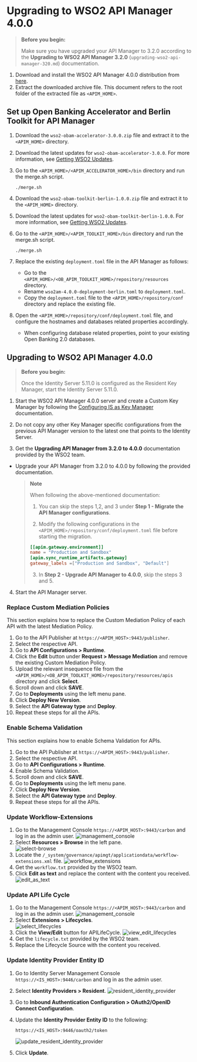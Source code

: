 # Upgrading to WSO2 API Manager 4.0.0

>**Before you begin:**
>
>    Make sure you have upgraded your API Manager to 3.2.0 according to the **Upgrading to WSO2 API Manager 3.2.0** (`upgrading-wso2-api-manager-320.md`) documentation.

1. Download and install the WSO2 API Manager 4.0.0 distribution from [here](https://wso2.com/api-manager/). 
2. Extract the downloaded archive file. This document refers to the root folder of the extracted file as `<APIM_HOME>`.

## Set up Open Banking Accelerator and Berlin Toolkit for API Manager

 1. Download the `wso2-obam-accelerator-3.0.0.zip` file and extract it to the `<APIM_HOME>` directory. 
 2. Download the latest updates for `wso2-obam-accelerator-3.0.0`. For more information, see [Getting WSO2 Updates](https://berlin.ob.docs.wso2.com/en/latest/install-and-setup/setting-up-servers/#getting-wso2-updates).
 3. Go to the `<APIM_HOME>/<APIM_ACCELERATOR_HOME>/bin` directory and run the merge.sh script.

    ```
    ./merge.sh
    ```

 4. Download the `wso2-obam-toolkit-berlin-1.0.0.zip` file and extract it to the `<APIM_HOME>` directory. 
 5. Download the latest updates for `wso2-obam-toolkit-berlin-1.0.0`. For more information, see [Getting WSO2 Updates](https://berlin.ob.docs.wso2.com/en/latest/install-and-setup/setting-up-servers/#getting-wso2-updates).
 6. Go to the `<APIM_HOME>/<APIM_TOOLKIT_HOME>/bin` directory and run the merge.sh script.

    ```
    ./merge.sh
    ```
    
 7. Replace the existing `deployment.toml` file in the API Manager as follows:
    - Go to the `<APIM_HOME>/<OB_APIM_TOOLKIT_HOME>/repository/resources` directory.
    - Rename `wso2am-4.0.0-deployment-berlin.toml` to `deployment.toml`.
    - Copy the `deployment.toml` file to the `<APIM_HOME>/repository/conf` directory and replace the existing file.
    
 8. Open the `<APIM_HOME>/repository/conf/deployment.toml` file, and configure the hostnames and databases related 
     properties accordingly. 
     - When configuring database related properties, point to your existing Open Banking 2.0 databases.

## Upgrading to WSO2 API Manager 4.0.0

>**Before you begin:**
>
>    Once the Identity Server 5.11.0 is configured as the Resident Key Manager, start the Identity Server 5.11.0.

1. Start the WSO2 API Manager 4.0.0 server and create a Custom Key Manager by following the
   [Configuring IS as Key Manager](https://ob.docs.wso2.com/en/latest/learn/dynamic-client-registration-try-out/#step-2-configure-is-as-key-manager) documentation.

2. Do not copy any other Key Manager specific configurations from the previous API Manager version to the latest 
one that points to the Identity Server.

3. Get the **Upgrading API Manager from 3.2.0 to 4.0.0** documentation provided by the WSO2 team.

- Upgrade your API Manager from 3.2.0 to 4.0.0 by following the provided documentation.

  >**Note**
  >
  >   When following the above-mentioned documentation:
  >
  >   1. You can skip the steps 1,2, and 3 under **Step 1 - Migrate the API Manager configurations**.
  >   
  >   2. Modify the following configurations in the `<APIM_HOME>/repository/conf/deployment.toml` file before starting the migration.
  >   
  >   ``` toml
  >   [[apim.gateway.environment]]
  >   name = "Production and Sandbox"
  >   [apim.sync_runtime_artifacts.gateway]
  >   gateway_labels =["Production and Sandbox", "Default"]
  >   ```
  >   
  >   3. In **Step 2 - Upgrade API Manager to 4.0.0**, skip the steps 3 and 5.

4. Start the API Manager server.

### Replace Custom Mediation Policies

This section explains how to replace the Custom Mediation Policy of each API with the latest Mediation Policy.

1. Go to the API Publisher at `https://<APIM_HOST>:9443/publisher`.
2. Select the respective API.
3. Go to **API Configurations > Runtime**.
4. Click the **Edit** button under **Request > Message Mediation** and remove the existing Custom Mediation Policy.
5. Upload the relevant insequence file from the `<APIM_HOME>/<OB_APIM_TOOLKIT_HOME>/repository/resources/apis` directory 
and click **Select**.
6. Scroll down and click **SAVE**.
7. Go to **Deployments** using the left menu pane.
8. Click **Deploy New Version**.
9. Select the **API Gateway type** and **Deploy**.
10. Repeat these steps for all the APIs. 

### Enable Schema Validation

This section explains how to enable Schema Validation for APIs.

1. Go to the API Publisher at `https://<APIM_HOST>:9443/publisher`.
2. Select the respective API.
3. Go to **API Configurations > Runtime**.
4. Enable Schema Validation.
5. Scroll down and click **SAVE**.
6. Go to **Deployments** using the left menu pane.
7. Click **Deploy New Version**.
8. Select the **API Gateway type** and **Deploy**.
10. Repeat these steps for all the APIs. 

### Update Workflow-Extensions

1. Go to the Management Console `https://<APIM_HOST>:9443/carbon` and log in as the admin user. ![management_console](https://berlin.ob.docs.wso2.com/en/latest/assets/img/install-and-setup/upgrading-the-solution/management-console.png)
2. Select **Resources > Browse** in the left pane. <br/> ![select-browse](https://berlin.ob.docs.wso2.com/en/latest/assets/img/install-and-setup/upgrading-the-solution/select-browse.png)
3. Locate the `/_system/governance/apimgt/applicationdata/workflow-extensions.xml` file. ![workflow_extensions](https://berlin.ob.docs.wso2.com/en/latest/assets/img/install-and-setup/upgrading-the-solution/workflow-extensions.png)
4. Get the `workflow.txt` provided by the WSO2 team.
5. Click **Edit as text** and replace the content with the content you received. ![edit_as_text](https://berlin.ob.docs.wso2.com/en/latest/assets/img/install-and-setup/upgrading-the-solution/edit-as-text.png)

### Update API Life Cycle

1. Go to the Management Console `https://<APIM_HOST>:9443/carbon` and log in as the admin user. ![management_console](https://berlin.ob.docs.wso2.com/en/latest/assets/img/install-and-setup/upgrading-the-solution/management-console.png)
2. Select **Extensions > Lifecycles**. <br/> ![select_lifecycles](https://berlin.ob.docs.wso2.com/en/latest/assets/img/install-and-setup/upgrading-the-solution/select-lifecycles.png)
3. Click the **View/Edit** button for APILifeCycle. ![view_edit_lifecycles](https://berlin.ob.docs.wso2.com/en/latest/assets/img/install-and-setup/upgrading-the-solution/view-edit-lifecycles.png)
4. Get the `lifecycle.txt` provided by the WSO2 team.
5. Replace the Lifecycle Source with the content you received.

###  Update Identity Provider Entity ID 

1. Go to Identity Server Management Console `https://<IS_HOST>:9446/carbon` and log in as the admin user.
2. Select **Identity Providers > Resident**. ![resident_identity_provider](https://berlin.ob.docs.wso2.com/en/latest/assets/img/install-and-setup/upgrading-the-solution/resident-identity-provider.png)
3. Go to **Inbound Authentication Configuration > OAuth2/OpenID Connect Configuration**.
4. Update the **Identity Provider Entity ID** to the following:

    ```
    https://<IS_HOST>:9446/oauth2/token
    ```
   
     ![update_resident_identity_provider](https://berlin.ob.docs.wso2.com/en/latest/assets/img/install-and-setup/upgrading-the-solution/update-resident-provider-entity.png)

5. Click **Update**.
